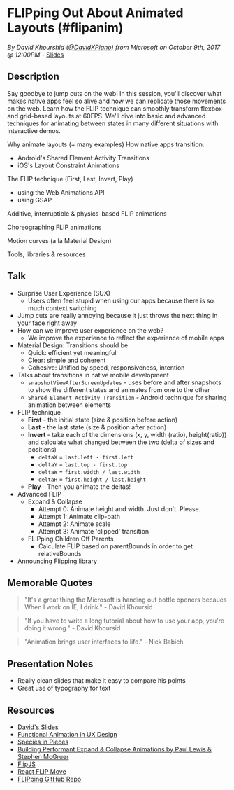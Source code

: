 # FLIPping Out About Animated Layouts (#flipanim)
*By David Khourshid ([@DavidKPiano](https://twitter.com/DavidKPiano)) from Microsoft on October 9th, 2017 @ 12:00PM* - [Slides](http://slides.com/davidkhourshid/flipping#/)

## Description

Say goodbye to jump cuts on the web! In this session, you'll discover what makes native apps feel so alive and how we can replicate those movements on the web. Learn how the FLIP technique can smoothly transform flexbox- and grid-based layouts at 60FPS. We'll dive into basic and advanced techniques for animating between states in many different situations with interactive demos. 

Why animate layouts (+ many examples) 
How native apps transition: 
- Android's Shared Element Activity Transitions 
- iOS's Layout Constraint Animations 

The FLIP technique (First, Last, Invert, Play) 
- using the Web Animations API 
- using GSAP 

Additive, interruptible & physics-based FLIP animations 

Choreographing FLIP animations 

Motion curves (a la Material Design) 

Tools, libraries & resources

## Talk

- Surprise User Experience (SUX)
    - Users often feel stupid when using our apps because there is so much context switching
- Jump cuts are really annoying because it just throws the next thing in your face right away
- How can we improve user experience on the web?
    - We improve the experience to reflect the experience of mobile apps
- Material Design: Transitions should be
    - Quick: efficient yet meaningful
    - Clear: simple and coherent
    - Cohesive: Unified by speed, responsiveness, intention
- Talks about transitions in native mobile development
    - `snapshotViewAfterScreenUpdates` - uses before and after snapshots to show the different states and animates from one to the other
    - `Shared Element Activity Transition` - Android technique for sharing animation between elements
- FLIP technique
    - **First** - the initial state (size & position before action)
    - **Last** - the last state (size & position after action)
    - **Invert** - take each of the dimensions (x, y, width (ratio), height(ratio)) and calculate what changed between the two (delta of sizes and positions)
        - `deltaX` = `last.left - first.left`
        - `deltaY` = `last.top - first.top`
        - `deltaW` = `first.width / last.width `
        - `deltaH` = `first.height / last.height`
    - **Play** - Then you animate the deltas!
- Advanced FLIP
    - Expand & Collapse
        - Attempt 0: Animate height and width. Just don't. Please.
        - Attempt 1: Animate clip-path
        - Attempt 2: Animate scale
        - Attempt 3: Animate 'clipped' transition
    - FLIPping Children Off Parents
        - Calculate FLIP based on parentBounds in order to get relativeBounds
- Announcing Flipping library

## Memorable Quotes

> "It's a great thing the Microsoft is handing out bottle openers becaues When I work on IE, I drink." - David Khoursid

> "If you have to write a long tutorial about how to use your app, you're doing it wrong." - David Khoursid

> "Animation brings user interfaces to life." - Nick Babich

## Presentation Notes

- Really clean slides that make it easy to compare his points
- Great use of typography for text

## Resources

- [David's Slides](http://slides.com/davidkhourshid/flipping#/)
- [Functional Animation in UX Design](https://uxplanet.org/functional-animation-in-ux-design-what-makes-a-good-transition-d6e7b4344e5e)
- [Species in Pieces](http://www.species-in-pieces.com/)
- [Building Performant Expand & Collapse Animations by Paul Lewis & Stephen McGruer](https://developers.google.com/web/updates/2017/03/performant-expand-and-collapse)
- [FlipJS](https://github.com/googlearchive/flipjs)
- [React FLIP Move](https://github.com/joshwcomeau/react-flip-move)
- [FLIPping GitHub Repo](https://github.com/davidkpiano/flipping)
